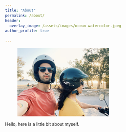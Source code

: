 ```yaml
---
title: "About"
permalink: /about/
header:
  overlay_image: /assets/images/ocean watercolor.jpeg
author_profile: true

---
```


<figure style="width: 300px" class="align-right">
  <a href="/assets/images/Greece 4 Wheeler.heic"><img src="/assets/images/Greece 4 Wheeler.heic"></a>
</figure> 

Hello, here is a little bit about myself.
